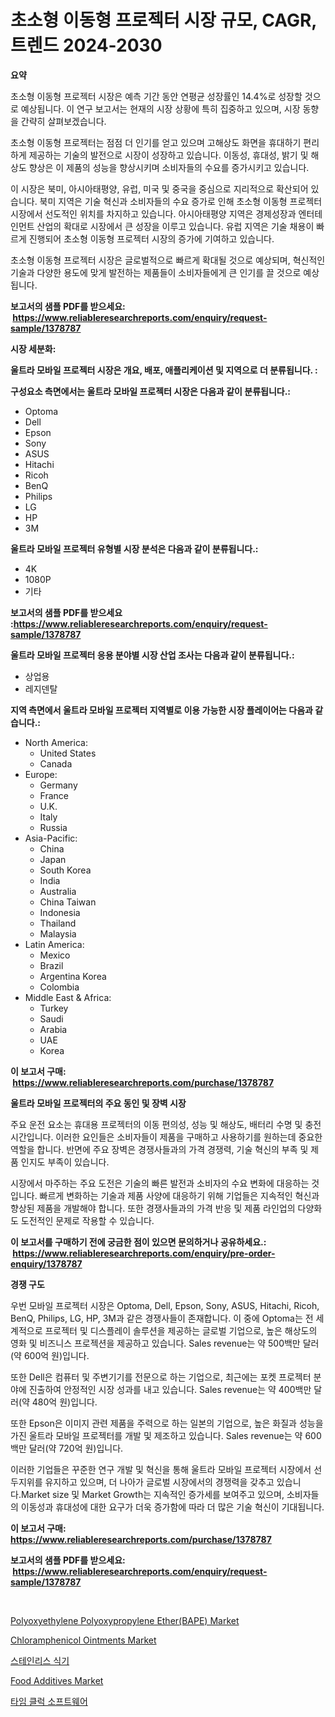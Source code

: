 <p><h1>초소형 이동형 프로젝터 시장 규모, CAGR, 트렌드 2024-2030</h1></p><p><strong>요약</strong></p>
<p><p>초소형 이동형 프로젝터 시장은 예측 기간 동안 연평균 성장률인 14.4%로 성장할 것으로 예상됩니다. 이 연구 보고서는 현재의 시장 상황에 특히 집중하고 있으며, 시장 동향을 간략히 살펴보겠습니다. </p><p>초소형 이동형 프로젝터는 점점 더 인기를 얻고 있으며 고해상도 화면을 휴대하기 편리하게 제공하는 기술의 발전으로 시장이 성장하고 있습니다. 이동성, 휴대성, 밝기 및 해상도 향상은 이 제품의 성능을 향상시키며 소비자들의 수요를 증가시키고 있습니다.</p><p>이 시장은 북미, 아시아태평양, 유럽, 미국 및 중국을 중심으로 지리적으로 확산되어 있습니다. 북미 지역은 기술 혁신과 소비자들의 수요 증가로 인해 초소형 이동형 프로젝터 시장에서 선도적인 위치를 차지하고 있습니다. 아시아태평양 지역은 경제성장과 엔터테인먼트 산업의 확대로 시장에서 큰 성장을 이루고 있습니다. 유럽 지역은 기술 채용이 빠르게 진행되어 초소형 이동형 프로젝터 시장의 증가에 기여하고 있습니다.</p><p>초소형 이동형 프로젝터 시장은 글로벌적으로 빠르게 확대될 것으로 예상되며, 혁신적인 기술과 다양한 용도에 맞게 발전하는 제품들이 소비자들에게 큰 인기를 끌 것으로 예상됩니다.</p></p>
<p><strong>보고서의 샘플 PDF를 받으세요: &nbsp;<a href="https://www.reliableresearchreports.com/enquiry/request-sample/1378787">https://www.reliableresearchreports.com/enquiry/request-sample/1378787</a></strong></p>
<p><strong>시장 세분화:</strong></p>
<p><strong> 울트라 모바일 프로젝터 시장은 개요, 배포, 애플리케이션 및 지역으로 더 분류됩니다. :</strong></p>
<p><strong>구성요소 측면에서는 울트라 모바일 프로젝터 시장은 다음과 같이 분류됩니다.:</strong></p>
<p><ul><li>Optoma</li><li>Dell</li><li>Epson</li><li>Sony</li><li>ASUS</li><li>Hitachi</li><li>Ricoh</li><li>BenQ</li><li>Philips</li><li>LG</li><li>HP</li><li>3M</li></ul></p>
<p><strong> 울트라 모바일 프로젝터 유형별 시장 분석은 다음과 같이 분류됩니다.:</strong></p>
<p><ul><li>4K</li><li>1080P</li><li>기타</li></ul></p>
<p><strong>보고서의 샘플 PDF를 받으세요 :<a href="https://www.reliableresearchreports.com/enquiry/request-sample/1378787">https://www.reliableresearchreports.com/enquiry/request-sample/1378787</a></strong></p>
<p><strong> 울트라 모바일 프로젝터 응용 분야별 시장 산업 조사는 다음과 같이 분류됩니다.:</strong></p>
<p><ul><li>상업용</li><li>레지덴탈</li></ul></p>
<p><strong>지역 측면에서 울트라 모바일 프로젝터 지역별로 이용 가능한 시장 플레이어는 다음과 같습니다.:</strong></p>
<p><ul>
    <li>
        North America:
        <ul>
            <li>United States</li>
            <li>Canada</li>
        </ul>
    </li>
    <li>
        Europe:
        <ul>
            <li>Germany</li>
            <li>France</li>
            <li>U.K.</li>
            <li>Italy</li>
            <li>Russia</li>
        </ul>
    </li>
    <li>
        Asia-Pacific:
        <ul>
            <li>China</li>
            <li>Japan</li>
            <li>South Korea</li>
            <li>India</li>
            <li>Australia</li>
            <li>China Taiwan</li>
            <li>Indonesia</li>
            <li>Thailand</li>
            <li>Malaysia</li>
        </ul>
    </li>
    <li>
        Latin America:
        <ul>
            <li>Mexico</li>
            <li>Brazil</li>
            <li>Argentina Korea</li>
            <li>Colombia</li>
        </ul>
    </li>
    <li>
        Middle East & Africa:
        <ul>
            <li>Turkey</li>
            <li>Saudi</li>
            <li>Arabia</li>
            <li>UAE</li>
            <li>Korea</li>
        </ul>
    </li>
    </ul></p>
<p><strong>이 보고서 구매: &nbsp;<a href="https://www.reliableresearchreports.com/purchase/1378787">https://www.reliableresearchreports.com/purchase/1378787</a></strong></p>
<p><strong>울트라 모바일 프로젝터의 주요 동인 및 장벽 시장</strong></p>
<p><p>주요 운전 요소는 휴대용 프로젝터의 이동 편의성, 성능 및 해상도, 배터리 수명 및 충전 시간입니다. 이러한 요인들은 소비자들이 제품을 구매하고 사용하기를 원하는데 중요한 역할을 합니다. 반면에 주요 장벽은 경쟁사들과의 가격 경쟁력, 기술 혁신의 부족 및 제품 인지도 부족이 있습니다.</p><p>시장에서 마주하는 주요 도전은 기술의 빠른 발전과 소비자의 수요 변화에 대응하는 것입니다. 빠르게 변화하는 기술과 제품 사양에 대응하기 위해 기업들은 지속적인 혁신과 향상된 제품을 개발해야 합니다. 또한 경쟁사들과의 가격 반응 및 제품 라인업의 다양화도 도전적인 문제로 작용할 수 있습니다.</p></p>
<p><strong>이 보고서를 구매하기 전에 궁금한 점이 있으면 문의하거나 공유하세요.: &nbsp;<a href="https://www.reliableresearchreports.com/enquiry/pre-order-enquiry/1378787">https://www.reliableresearchreports.com/enquiry/pre-order-enquiry/1378787</a></strong></p>
<p><strong>경쟁 구도</strong></p>
<p><p>우번 모바일 프로젝터 시장은 Optoma, Dell, Epson, Sony, ASUS, Hitachi, Ricoh, BenQ, Philips, LG, HP, 3M과 같은 경쟁사들이 존재합니다. 이 중에 Optoma는 전 세계적으로 프로젝터 및 디스플레이 솔루션을 제공하는 글로벌 기업으로, 높은 해상도의 영화 및 비즈니스 프로젝션을 제공하고 있습니다. Sales revenue는 약 500백만 달러(약 600억 원)입니다.</p><p>또한 Dell은 컴퓨터 및 주변기기를 전문으로 하는 기업으로, 최근에는 포켓 프로젝터 분야에 진출하여 안정적인 시장 성과를 내고 있습니다. Sales revenue는 약 400백만 달러(약 480억 원)입니다.</p><p>또한 Epson은 이미지 관련 제품을 주력으로 하는 일본의 기업으로, 높은 화질과 성능을 가진 울트라 모바일 프로젝터를 개발 및 제조하고 있습니다. Sales revenue는 약 600백만 달러(약 720억 원)입니다.</p><p>이러한 기업들은 꾸준한 연구 개발 및 혁신을 통해 울트라 모바일 프로젝터 시장에서 선두지위를 유지하고 있으며, 더 나아가 글로벌 시장에서의 경쟁력을 갖추고 있습니다.Market size 및 Market Growth는 지속적인 증가세를 보여주고 있으며, 소비자들의 이동성과 휴대성에 대한 요구가 더욱 증가함에 따라 더 많은 기술 혁신이 기대됩니다.</p></p>
<p><strong>이 보고서 구매: &nbsp; <a href="https://www.reliableresearchreports.com/purchase/1378787">https://www.reliableresearchreports.com/purchase/1378787</a></strong></p>
<p><strong>보고서의 샘플 PDF를 받으세요: &nbsp;<a href="https://www.reliableresearchreports.com/enquiry/request-sample/1378787">https://www.reliableresearchreports.com/enquiry/request-sample/1378787</a></strong><strong></strong></p>
<p>&nbsp;</p>
<p><p><a href="https://github.com/Chiragrp22/Market-Research-Report-List-3/blob/main/polyoxyethylene-polyoxypropylene-etherbape-market.md">Polyoxyethylene Polyoxypropylene Ether(BAPE) Market</a></p><p><a href="https://lydian-appliance-61d.notion.site/Global-Chloramphenicol-Ointments-Market-by-Types-Applications-and-Major-Players-with-Regional-Gro-ecdd617c87894d84a6c5bda6e98a0a85">Chloramphenicol Ointments Market</a></p><p><a href="https://github.com/bunxhcci35271755/Market-Research-Report-List-1/blob/main/4805033766.md">스테인리스 식기</a></p><p><a href="https://view.publitas.com/reportprime-1/food-additives-market-provides-a-comprehensive-analysis-including-a-macro-overview-of-the-market-as-well-as-micro-details-such-as-market-size-and-competitive-landscape/">Food Additives Market</a></p><p><a href="https://github.com/fredrickeglers/Market-Research-Report-List-1/blob/main/1623015767.md">타임 클럭 소프트웨어</a></p></p>